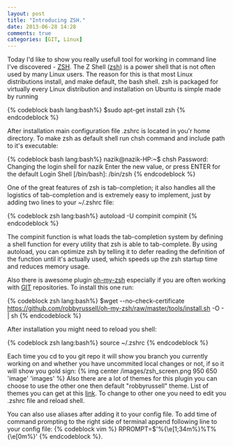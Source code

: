 ```yaml
---
layout: post
title: "Introducing ZSH."
date: 2013-06-28 14:28
comments: true
categories: [GIT, Linux]
---
```


Today I'd like to show you really usefull tool for working in command line I've discovered - <a href="http://www.zsh.org/">ZSH</a>.
The Z Shell (<a href="http://www.zsh.org/">zsh</a>) is a power shell that is not often used by many Linux users. The reason for this is that most Linux distributions install, and make default, the bash shell.<!--more--> zsh is packaged for virtually every Linux distribution and installation on Ubuntu is simple made by running

{% codeblock bash lang:bash%}
$sudo apt-get install zsh
{% endcodeblock %}

After installation main configuration file .zshrc is located in you'r home directory.
To make zsh as default shell run chsh command and include path to it's executable:

{% codeblock bash lang:bash%}
nazik@nazik-HP:~$ chsh
Password: 
Changing the login shell for nazik
Enter the new value, or press ENTER for the default
    Login Shell [/bin/bash]: /bin/zsh
{% endcodeblock %}

One of the great features of zsh is tab-completion; it also handles all the logistics of tab-completion and is extremely easy to implement, just by adding two lines to your ~/.zshrc file:

{% codeblock zsh lang:bash%}
autoload -U compinit
compinit
{% endcodeblock %}

The compinit function is what loads the tab-completion system by defining a shell function for every utility that zsh is able to tab-complete. By using autoload, you can optimize zsh by telling it to defer reading the definition of the function until it's actually used, which speeds up the zsh startup time and reduces memory usage.

Also there is awesome plugin <a href="https://github.com/robbyrussell/oh-my-zsh">oh-my-zsh</a> especially if you are often working with <a href="http://en.wikipedia.org/wiki/Git_(software)">GIT</a> repositories.
To install this one run:

{% codeblock zsh lang:bash%}
$wget --no-check-certificate https://github.com/robbyrussell/oh-my-zsh/raw/master/tools/install.sh -O - | sh
{% endcodeblock %}

After installation you might need to reload you shell:

{% codeblock zsh lang:bash%}
source ~/.zshrc
{% endcodeblock %}

Each time you cd to you git repo it will show you branch you currently working on and whether you have uncommited local changes or not, if so it will show you gold sign:
{% img center /images/zsh_screen.png 950 650 'image' 'images' %}
Also there are a lot of themes for this plugin you can choose to use the other one then default "robbyrussell" theme. List of themes you can get at this <a href="https://github.com/robbyrussell/oh-my-zsh/wiki/themes">link</a>. To change to other one you need to edit you .zshrc file and reload shell.

You can also use aliases after adding it to your config file.
To add time of command prompting to the right side of terminal append following line to your config file:
{% codeblock vim %}
RPROMPT=$'%{\e[1;34m%}%T%{\e[0m%}'
{% endcodeblock %}.



